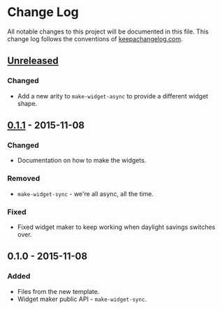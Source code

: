 # Change Log
All notable changes to this project will be documented in this file. This change log follows the conventions of [keepachangelog.com](http://keepachangelog.com/).

## [Unreleased][unreleased]
### Changed
- Add a new arity to `make-widget-async` to provide a different widget shape.

## [0.1.1] - 2015-11-08
### Changed
- Documentation on how to make the widgets.

### Removed
- `make-widget-sync` - we're all async, all the time.

### Fixed
- Fixed widget maker to keep working when daylight savings switches over.

## 0.1.0 - 2015-11-08
### Added
- Files from the new template.
- Widget maker public API - `make-widget-sync`.

[unreleased]: https://github.com/your-name/interactive-java-profiling-setup/compare/0.1.1...HEAD
[0.1.1]: https://github.com/your-name/interactive-java-profiling-setup/compare/0.1.0...0.1.1
